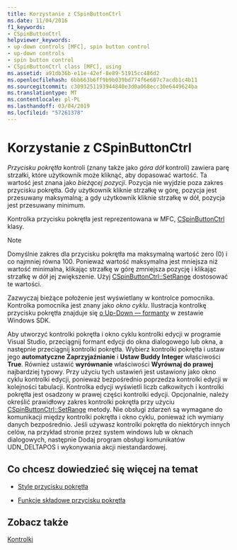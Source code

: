 ```yaml
---
title: Korzystanie z CSpinButtonCtrl
ms.date: 11/04/2016
f1_keywords:
- CSpinButtonCtrl
helpviewer_keywords:
- up-down controls [MFC], spin button control
- up-down controls
- spin button control
- CSpinButtonCtrl class [MFC], using
ms.assetid: a91db36b-e11e-42ef-8e89-51915cc486d2
ms.openlocfilehash: 6bb663b6ff9b9b039bd774f6e607c7acdb1c4b11
ms.sourcegitcommit: c3093251193944840e3d0a068ecc30e6449624ba
ms.translationtype: MT
ms.contentlocale: pl-PL
ms.lasthandoff: 03/04/2019
ms.locfileid: "57261378"
---
```

# <a name="using-cspinbuttonctrl"></a>Korzystanie z CSpinButtonCtrl

*Przycisku pokrętła* kontroli (znany także jako *góra dół* kontroli) zawiera parę strzałki, które użytkownik może kliknąć, aby dopasować wartość. Ta wartość jest znana jako *bieżącej pozycji*. Pozycja nie wyjdzie poza zakres przycisku pokrętła. Gdy użytkownik kliknie strzałkę w górę, pozycja jest przesuwany maksymalną; a gdy użytkownik kliknie strzałkę w dół, pozycja jest przesuwany minimum.

Kontrolka przycisku pokrętła jest reprezentowana w MFC, [CSpinButtonCtrl](../mfc/reference/cspinbuttonctrl-class.md) klasy.

> [!NOTE]
>  Domyślnie zakres dla przycisku pokrętła ma maksymalną wartość zero (0) i co najmniej równa 100. Ponieważ wartość maksymalna jest mniejsza niż wartość minimalna, klikając strzałkę w górę zmniejsza pozycję i klikając strzałkę w dół jej zwiększenie. Użyj [CSpinButtonCtrl::SetRange](../mfc/reference/cspinbuttonctrl-class.md#setrange) dostosować te wartości.

Zazwyczaj bieżące położenie jest wyświetlany w kontrolce pomocnika. Kontrolka pomocnika jest znany jako *okno cyklu*. Ilustracja kontrolkę przycisku pokrętła znajduje się [o Up-Down — formanty](/windows/desktop/Controls/up-down-controls) w zestawie Windows SDK.

Aby utworzyć kontrolki pokrętła i okno cyklu kontrolki edycji w programie Visual Studio, przeciągnij formant edycji do okna dialogowego lub okna, a następnie przeciągnij kontrolki pokrętła. Wybierz kontrolki pokrętła i ustaw jego **automatyczne Zaprzyjaźnianie** i **Ustaw Buddy Integer** właściwości **True**. Również ustawić **wyrównanie** właściwości **Wyrównaj do prawej** najbardziej typowy. Przy użyciu tych ustawień jest ustawiony jako okno cyklu kontrolki edycji, ponieważ bezpośrednio poprzedza kontrolki edycji w kolejności tabulacji. Kontrolka edycji wyświetli liczb całkowitych i kontrolki pokrętła jest osadzony w prawej części kontrolki edycji. Opcjonalnie, należy określić prawidłowy zakres kontrolki pokrętła przy użyciu [CSpinButtonCtrl::SetRange](../mfc/reference/cspinbuttonctrl-class.md#setrange) metody. Nie obsługi zdarzeń są wymagane do komunikacji między kontrolki pokrętła i okno cyklu, ponieważ ich wymiany danych bezpośrednio. Jeśli używasz kontrolki pokrętła do niektórych innych celów, na przykład stronie przez system windows lub w oknach dialogowych, następnie Dodaj program obsługi komunikatów UDN_DELTAPOS i wykonywania akcji niestandardowej.

## <a name="what-do-you-want-to-know-more-about"></a>Co chcesz dowiedzieć się więcej na temat

- [Style przycisku pokrętła](../mfc/spin-button-styles.md)

- [Funkcje składowe przycisku pokrętła](../mfc/spin-button-member-functions.md)

## <a name="see-also"></a>Zobacz także

[Kontrolki](../mfc/controls-mfc.md)
